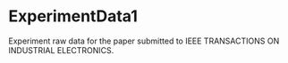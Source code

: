 # ExperimentData1
Experiment raw data for the paper submitted to IEEE TRANSACTIONS ON INDUSTRIAL ELECTRONICS.
